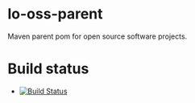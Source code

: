 lo-oss-parent
=============

Maven parent pom for open source software projects.

# Build status

- [![Build Status](https://api.travis-ci.org/livingobjects/lo-oss-parent.png)](https://travis-ci.org/livingobjects/lo-oss-parent)
